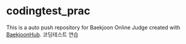 # codingtest_prac
This is a auto push repository for Baekjoon Online Judge created with [BaekjoonHub](https://github.com/BaekjoonHub/BaekjoonHub).
코딩테스트 연습

